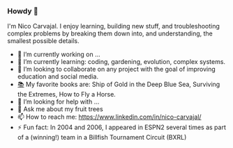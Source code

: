 ### Howdy 👋

I'm Nico Carvajal. I enjoy learning, building new stuff, and troubleshooting complex problems by breaking them down into, and understanding, the smallest possible details.

- 🔭 I’m currently working on ...
- 🌱 I’m currently learning: coding, gardening, evolution, complex systems.
- 👯 I’m looking to collaborate on any project with the goal of improving education and social media.
- [:books:]("#" ":books:") My favorite books are: Ship of Gold in the Deep Blue Sea, Surviving the Extremes, How to Fly a Horse.
- 🤔 I’m looking for help with ...
- 💬 Ask me about my fruit trees
- 📫 How to reach me: https://www.linkedin.com/in/nico-carvajal/
- ⚡ Fun fact: In 2004 and 2006, I appeared in ESPN2 several times as part of a (winning!) team in a Billfish Tournament Circuit (BXRL)

